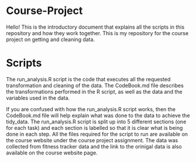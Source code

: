 # Course-Project
Hello! This is the introductory document that explains all the scripts in this repository and how they work together. 
This is my repository for the course project on getting and cleaning data. 

# Scripts
The run_analysis.R script is the code that executes all the requested transformation and cleaning of the data.
The CodeBook.md file describes the transformations performed in the R script, as well as the data and the variables used in the data.


If you are confused with how the run_analysis.R script works, then the CodeBook.md file will help explain what was done to the data to achieve the tidy_data.
The run_analysis.R script is split up into 5 different sections (one for each task) and each section is labelled so that it is clear what is being done in each step.
All the files required for the script to run are available on the course website under the course project assignment.
The data was collected from fitness tracker data and the link to the orinigal data is also available on the course website page.
